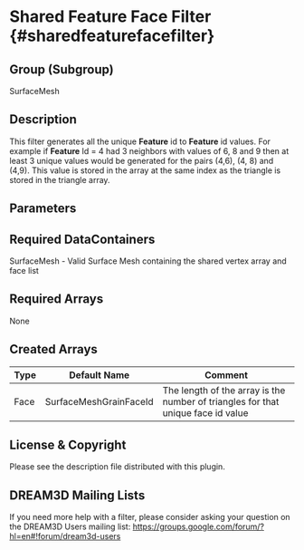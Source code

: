 Shared Feature Face Filter {#sharedfeaturefacefilter}
======

## Group (Subgroup) ##
SurfaceMesh

## Description ##
This filter generates all the unique **Feature** id to **Feature** id values. For example if **Feature** Id = 4 had 3 neighbors with values of 6, 8 and 9 then at least 3 unique values would be generated for the pairs (4,6), (4, 8) and (4,9). This value is stored in the array at the same index as the triangle is stored in the triangle array.


## Parameters ##


## Required DataContainers ##

SurfaceMesh - Valid Surface Mesh containing the shared vertex array and face list

## Required Arrays ##
None

## Created Arrays ##

| Type | Default Name | Comment |
|------|--------------|---------|
| Face | SurfaceMeshGrainFaceId | The length of the array is the number of triangles for that unique face id value |


## License & Copyright ##

Please see the description file distributed with this plugin.

## DREAM3D Mailing Lists ##

If you need more help with a filter, please consider asking your question on the DREAM3D Users mailing list:
https://groups.google.com/forum/?hl=en#!forum/dream3d-users


